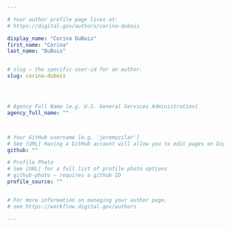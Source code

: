 ```yaml
---

# Your author profile page lives at:
# https://digital.gov/authors/corina-dubois

display_name: "Corina DuBois"
first_name: "Corina"
last_name: "DuBois"


# slug — the specific user-id for an author.
slug: corina-dubois




# Agency Full Name [e.g. U.S. General Services Administration]
agency_full_name: ""



# Your GitHub username [e.g. 'jeremyzilar']
# See [URL] Having a GitHub account will allow you to edit pages on DigitalGov. The image used in your GitHub account can also be used to populate your digital.gov profile photo.
github: ""

# Profile Photo
# See [URL] for a full list of profile photo options
# github-photo — requires a github ID
profile_source: ""


# For more information on managing your author page,
# see https://workflow.digital.gov/authors

---
```

